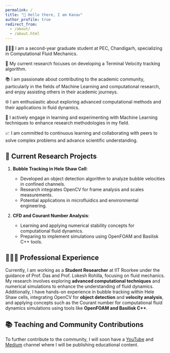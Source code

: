 ```yaml
---
permalink: /
title: "👋 Hello there, I am Kanav"
author_profile: true
redirect_from: 
  - /about/
  - /about.html
---
```


👨🏻‍💻 I am a second-year graduate student at PEC, Chandigarh, specializing in Computational Fluid Mechanics.

🔬 My current research focuses on developing a Terminal Velocity tracking algorithm.

📚 I am passionate about contributing to the academic community, particularly in the fields of Machine Learning and computational research, and enjoy assisting others in their academic journeys.

🌐 I am enthusiastic about exploring advanced computational methods and their applications in fluid dynamics.

🤖 I actively engage in learning and experimenting with Machine Learning techniques to enhance research methodologies in my field.

📈 I am committed to continuous learning and collaborating with peers to solve complex problems and advance scientific understanding.

## 📜 Current Research Projects

1. **Bubble Tracking in Hele Shaw Cell**:
   - Developed an object detection algorithm to analyze bubble velocities in confined channels.
   - Research integrates OpenCV for frame analysis and scales measurements.
   - Potential applications in microfluidics and environmental engineering.

2. **CFD and Courant Number Analysis**:
   - Learning and applying numerical stability concepts for computational fluid dynamics.
   - Preparing to implement simulations using OpenFOAM and Basilisk C++ tools.

## 👨🏻‍🔬 Professional Experience

Currently, I am working as a **Student Researcher** at IIT Roorkee under the guidance of Prof. Das and Prof. Lokesh Rohilla, focusing on fluid mechanics. My research involves exploring **advanced computational techniques** and numerical simulations to enhance the understanding of fluid dynamics. Additionally, I have hands-on experience in bubble tracking within Hele Shaw cells, integrating OpenCV for **object detection** and **velocity analysis**, and applying concepts such as the Courant number for computational fluid dynamics simulations using tools like **OpenFOAM and Basilisk C++**.

## 📚 Teaching and Community Contributions
To further contribute to the community, I will soon have a [YouTube](www.youtube.com) and [Medium](www.medium.com) channel where I will be publishing educational  content.